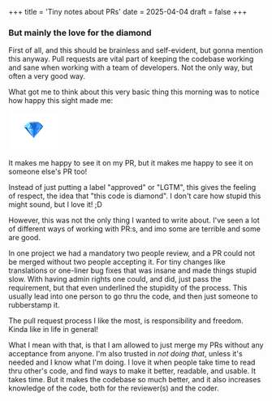 +++
title = 'Tiny notes about PRs'
date = 2025-04-04
draft = false
+++


### But mainly the love for the diamond

First of all, and this should be brainless and self-evident, but gonna mention this anyway. Pull requests are vital part of keeping the codebase working and sane when working with a team of developers. Not the only way, but often a very good way.

What got me to think about this very basic thing this morning was to notice how happy this sight made me:

<img src="gem.png" width="100" alt="diamond-of-acceptance"/>

It makes me happy to see it on my PR, but it makes me happy to see it on someone else's PR too!

Instead of just putting a label "approved" or "LGTM", this gives the feeling of respect, the idea that "this code is diamond". I don't care how stupid this might sound, but I love it! ;D

However, this was not the only thing I wanted to write about.
I've seen a lot of different ways of working with PR:s, and imo some are terrible and some are good.

In one project we had a mandatory two people review, and a PR could not be merged without two people accepting it. For tiny changes like translations or one-liner bug fixes that was insane and made things stupid slow. With having admin rights one could, and did, just pass the requirement, but that even underlined the stupidity of the process.
This usually lead into one person to go thru the code, and then just someone to rubberstamp it.

The pull request process I like the most, is responsibility and freedom.
Kinda like in life in general!

What I mean with that, is that I am allowed to just merge my PRs without any acceptance from anyone.
I'm also trusted in _not doing that_, unless it's needed and I know what I'm doing.
I love it when people take time to read thru other's code, and find ways to make it better, readable, and usable. It takes time. But it makes the codebase so much better, and it also increases knowledge of the code, both for the reviewer(s) and the coder.
